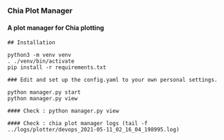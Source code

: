 ### Chia Plot Manager 

#### A plot manager for Chia plotting


```
## Installation

python3 -m venv venv
. ./venv/bin/activate
pip install -r requirements.txt

### Edit and set up the config.yaml to your own personal settings. 

python manager.py start
python manager.py view

#### Check : python manager.py view

#### Check : chia plot manager logs (tail -f ../logs/plotter/devops_2021-05-11_02_16_04_198995.log)

```

